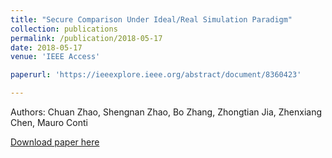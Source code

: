 ```yaml
---
title: "Secure Comparison Under Ideal/Real Simulation Paradigm"
collection: publications
permalink: /publication/2018-05-17
date: 2018-05-17
venue: 'IEEE Access'

paperurl: 'https://ieeexplore.ieee.org/abstract/document/8360423'

---
```

Authors: Chuan Zhao, Shengnan Zhao, Bo Zhang, Zhongtian Jia, Zhenxiang Chen, Mauro Conti

[Download paper here](https://ieeexplore.ieee.org/abstract/document/8360423)

